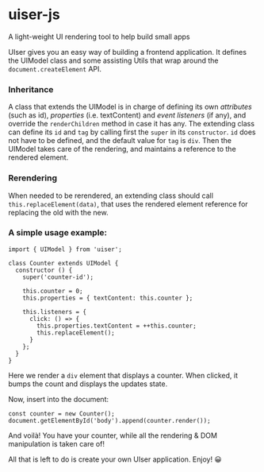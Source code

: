 # uiser-js
A light-weight UI rendering tool to help build small apps

UIser gives you an easy way of building a frontend application.
It defines the UIModel class and some assisting Utils that wrap around the `document.createElement` API.

### Inheritance
A class that extends the UIModel is in charge of defining its own _attributes_ (such as id), _properties_ (i.e. textContent) and _event listeners_ (if any), and override the `renderChildren` method in case it has any.
The extending class can define its `id` and `tag` by calling first the `super` in its `constructor`. `id` does not have to be defined, and the default value for `tag` is `div`.
Then the UIModel takes care of the rendering, and maintains a reference to the rendered element.

### Rerendering 
When needed to be rerendered, an extending class should call `this.replaceElement(data)`, that uses the rendered element reference for replacing the old with the new.

### A simple usage example:
```
import { UIModel } from 'uiser';

class Counter extends UIModel {
  constructor () {
    super('counter-id');

    this.counter = 0; 
    this.properties = { textContent: this.counter };
    
    this.listeners = {
      click: () => {
        this.properties.textContent = ++this.counter;
        this.replaceElement();
      }
    };
  }
}
```
Here we render a `div` element that displays a counter. When clicked, it bumps the count and displays the updates state.

Now, insert into the document:
```
const counter = new Counter();
document.getElementById('body').append(counter.render());
```

And voilà! You have your counter, while all the rendering & DOM manipulation is taken care of!

All that is left to do is create your own UIser application.
Enjoy! 😀
